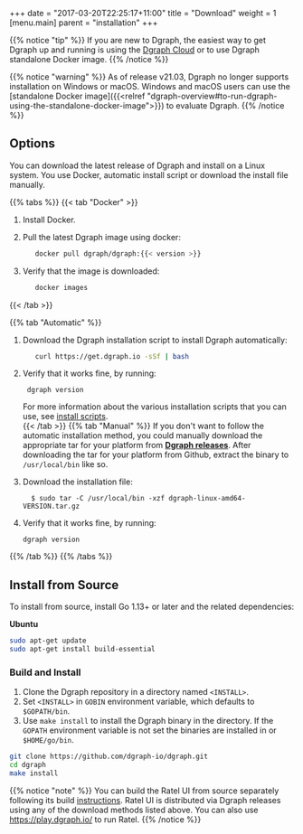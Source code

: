 +++
date = "2017-03-20T22:25:17+11:00"
title = "Download"
weight = 1
[menu.main]
    parent = "installation"
+++

{{% notice "tip" %}}
If you are new to Dgraph, the easiest way to get Dgraph up and running is using the [Dgraph Cloud](https://cloud.dgraph.io/) or to use Dgraph standalone Docker image.
{{% /notice %}}


{{% notice "warning" %}}
As of release v21.03, Dgraph no longer supports installation on Windows or macOS.
Windows and macOS users can use the [standalone Docker image]({{<relref "dgraph-overview#to-run-dgraph-using-the-standalone-docker-image">}}) to evaluate Dgraph.
{{% /notice %}}

## Options

You can download the latest release of Dgraph and install on a Linux system. You use Docker, automatic install script or download the install file manually.


{{% tabs %}} {{< tab "Docker" >}}
1. Install Docker.

1. Pull the latest Dgraph image using docker:
   ```sh
      docker pull dgraph/dgraph:{{< version >}}
   ```
1. Verify that the image is downloaded:

   ```sh
      docker images
    ```
{{< /tab >}} 

{{% tab "Automatic" %}}

1. Download the Dgraph installation script to install Dgraph automatically:
   ```sh
      curl https://get.dgraph.io -sSf | bash
   ```   

1. Verify that it works fine, by running:
    ```
     dgraph version
    ```
   For more information about the various installation scripts that you can use, see [install scripts](https://github.com/dgraph-io/Install-Dgraph).   
{{< /tab >}}
{{% tab "Manual" %}}
If you don't want to follow the automatic installation method, you could manually download the appropriate tar for your platform from **[Dgraph releases](https://github.com/dgraph-io/dgraph/releases)**. After downloading the tar for your platform from Github, extract the binary to `/usr/local/bin` like so.

1. Download the installation file:
    ```
      $ sudo tar -C /usr/local/bin -xzf dgraph-linux-amd64-VERSION.tar.gz
    ```
1. Verify that it works fine, by running:
     ```
     dgraph version
     ```     
{{% /tab %}} {{% /tabs %}}


## Install from Source

To install from source, install Go 1.13+ or later and the related dependencies:

**Ubuntu**
```bash
sudo apt-get update
sudo apt-get install build-essential
```

### Build and Install

1. Clone the Dgraph repository in a directory named `<INSTALL>`.
1. Set `<INSTALL>` in `GOBIN` environment variable, which defaults to `$GOPATH/bin`. 
1. Use `make install` to install the Dgraph binary in the directory. 
   If the `GOPATH` environment variable is not set the binaries are installed in or `$HOME/go/bin`. 
   
```bash
git clone https://github.com/dgraph-io/dgraph.git
cd dgraph
make install
```
{{% notice "note" %}}
You can build the Ratel UI from source separately following its build
[instructions](https://github.com/dgraph-io/ratel/blob/master/INSTRUCTIONS.md).
Ratel UI is distributed via Dgraph releases using any of the download methods
listed above. You can also use https://play.dgraph.io/ to run Ratel.
{{% /notice %}}

